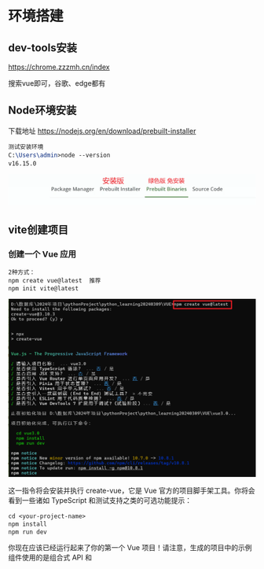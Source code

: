 # 环境搭建

## dev-tools安装

https://chrome.zzzmh.cn/index

搜索vue即可，谷歌、edge都有

## Node环境安装

下载地址  https://nodejs.org/en/download/prebuilt-installer

```tex
测试安装环境
C:\Users\admin>node --version
v16.15.0
```

![image-20240728214343917](imge/VUE.assets/image-20240728214343917.png)

## vite创建项目

### 创建一个 Vue 应用

```
2种方式：
npm create vue@latest  推荐
npm init vite@latest
```

![image-20240606151300298](imge/VUE.assets/image-20240606151300298.png)



这一指令将会安装并执行 create-vue，它是 Vue 官方的项目脚手架工具。你将会看到一些诸如 TypeScript 和测试支持之类的可选功能提示：

```
cd <your-project-name>
npm install
npm run dev
```

你现在应该已经运行起来了你的第一个 Vue 项目！请注意，生成的项目中的示例组件使用的是组合式 API 和 <script setup>，而非选项式 API。

## VS Code

### vscode 新建vue模板

vue.code-snippets

```
"Print to console":{
    "prefix":"vue"
    "body": [
        "<template>\n",
        "</template>\n",
        "<script setup>\n",
        "</script>\n",
        "<style scoped>\n",
        "</style>",
        ],
    "description":"Log output to console"
}
```

新建vue文件之后，输入vue就会有提示

### vscode语法提示

安装Vetur

https://blog.csdn.net/qq_50564231/article/details/129102422

## idea中配置

### idea中不能使用npm命令的解决办法

File-> Settings -> Tools -> Terminal -> Shell path中内容由cmd.exe修改为C:\Windows\System32\cmd.exe全路径

![image-20240816154442245](imge/Vue3.0.assets/image-20240816154442245.png)

### idea中配置vue启动

![image-20240816154540130](imge/Vue3.0.assets/image-20240816154540130.png)

![image-20240816154550170](imge/Vue3.0.assets/image-20240816154550170.png)

### idea中vue.js插件

![image-20240816154607596](imge/Vue3.0.assets/image-20240816154607596.png)

## vue修改端口

vite.config.ts

```javascript
import { defineConfig } from 'vite'
import vue from '@vitejs/plugin-vue'

// https://vitejs.dev/config/
export default defineConfig({
  plugins: [vue()],
  server:{
    host:'0.0.0.0',
    port:8088,
    open:true //启动后打开浏览器
  }
})
```

## Vue3 项目打包

打包 Vue 项目使用以下命令：

```
npm run build
```

在项目根目录下生成dist文件夹

![image-20240816154848930](imge/Vue3.0.assets/image-20240816154848930.png)

配置nginx转发到该目录即可访问

```
server {
  listen       7002;
  server_name  localhost;
  
  location / {
    root C:/sources/vue3/vue01/dist;
    index  index.html;
  }
}
```

## typescript忽略类型检查

### 单行忽略(添加到特定行的行前来忽略这一行的错误)

```
// @ts-ignore
```

### 跳过对某些文件的检查 (添加到该文件的首行才起作用)

```
// @ts-nocheck
```

### 对某些文件的检查

```
// @ts-check
```

## 配置"@"路径别名

### 安装依赖

```
npm i @types/node
```

### 修改vite.config.js

```javascript
import { defineConfig } from 'vite'
import { resolve } from 'path'

export default defineConfig {
    // ...
    resolve: {
        alias: {
            "@": resolve(__dirname, 'src'), // 路径别名
        },
        extensions: ['.js', '.json', '.ts'] // 使用路径别名时想要省略的后缀名，可以自己 增减
    }
    // ...
}
```

```javascript
// @ts-nocheck
import { defineConfig } from 'vite'
import vue from '@vitejs/plugin-vue'
import { resolve } from 'path'

// https://vitejs.dev/config/
export default defineConfig({
  plugins: [
    vue({
      reactivityTransform: true
    })
  ],
  resolve: {
    alias: {
      "@": resolve(__dirname, 'src'), // 路径别名
    },
    extensions: ['.js', '.json', '.ts'] // 使用路径别名时想要省略的后缀名，可以自己 增减
  }

})
```

### 修改tsconfig.json

```javascript
{
    "compilerOptions" : {
        // ...
        "baseUrl": ".", // 用于设置解析非相对模块名称的基本目录，相对模块不会受到baseUrl的影响
        "paths": { // 用于设置模块名到基于baseUrl的路径映射
            "@/*": ["src/*"]
        }
        // ...
    }
}

```

## vite忽略.vue扩展名

```javascript
// vite.config.js
import { defineConfig } from 'vite'
export default defineConfig({
    // ...其他配置项
    resolve: {
      // 忽略后缀名的配置选项, 添加 .vue 选项时要记得原本默认忽略的选项也要手动写入
      extensions: ['.mjs', '.js', '.ts', '.jsx', '.tsx', '.json', '.vue']
    }
  })


```





# Vue3 介绍

来源：https://www.yuque.com/chengxuyuanyideng/bu4rdb/eq7d76

视频：https://www.bilibili.com/video/BV1P4421D7Ap?p=12&vd_source=d6c3edd9a4f6205095ccfba6b2a61eec

时间：20240816

## MVVM

**MVVM是Model-View-ViewModel的简写**。它本质上就是MVC 的改进版。MVVM 就是将其中的View 的状态和行为抽象化，让我们将视图 UI 和业务逻辑分开。

![img](imge/Vue3.0.assets/1669457328081-2b8d9498-db7d-466e-912c-61a24d1518e7.png)

- 模型

模型是指代表真实状态内容的领域模型（面向对象），或指代表内容的数据访问层（以数据为中心）。

- 视图

就像在MVC和MVP模式中一样，视图是用户在屏幕上看到的结构、布局和外观（UI）。

- 视图模型

视图模型是暴露公共属性和命令的视图的抽象。MVVM没有MVC模式的控制器，也没有MVP模式的presenter，有的是一个绑定器。在视图模型中，绑定器在视图和数据绑定器之间进行通信。

- 绑定器

声明性数据和命令绑定隐含在MVVM模式中。在Microsoft解决方案堆中，绑定器是一种名为[XAML](https://baike.baidu.com/item/XAML?fromModule=lemma_inlink)的[标记语言](https://baike.baidu.com/item/标记语言?fromModule=lemma_inlink)。绑定器使开发人员免于被迫编写样板式逻辑来同步视图模型和视图。在微软的堆之外实现时，声明性数据绑定技术的出现是实现该模式的一个关键因素。 [1] 



![img](imge/Vue3.0.assets/1669455837875-d344194f-51a3-430e-9b25-42607b62cd67.png)

## 什么是 Vue？

Vue (发音为 /vjuː/，类似 **view**) 是一款用于构建用户界面的 JavaScript 框架。它基于标准 HTML、CSS 和 JavaScript 构建，并提供了一套声明式的、组件化的编程模型，帮助你高效地开发用户界面。无论是简单还是复杂的界面，Vue 都可以胜任。



官网地址：https://cn.vuejs.org/



## 渐进式框架

Vue 是一个框架，也是一个生态。其功能覆盖了大部分前端开发常见的需求。但 Web 世界是十分多样化的，不同的开发者在 Web 上构建的东西可能在形式和规模上会有很大的不同。考虑到这一点，Vue 的设计非常注重灵活性和“可以被逐步集成”这个特点。根据你的需求场景，你可以用不同的方式使用 Vue：

- 无需构建步骤，渐进式增强静态的 HTML
- 在任何页面中作为 Web Components 嵌入
- 单页应用 (SPA)
- 全栈 / 服务端渲染 (SSR)
- Jamstack / 静态站点生成 (SSG)
- 开发桌面端、移动端、WebGL，甚至是命令行终端中的界面

如果你是初学者，可能会觉得这些概念有些复杂。别担心！理解教程和指南的内容只需要具备基础的 HTML 和 JavaScript 知识。即使你不是这些方面的专家，也能够跟得上。

如果你是有经验的开发者，希望了解如何以最合适的方式在项目中引入 Vue，或者是对上述的这些概念感到好奇，我们在[使用 Vue 的多种方式](https://cn.vuejs.org/guide/extras/ways-of-using-vue.html)中讨论了有关它们的更多细节。

无论再怎么灵活，Vue 的核心知识在所有这些用例中都是通用的。即使你现在只是一个初学者，随着你的不断成长，到未来有能力实现更复杂的项目时，这一路上获得的知识依然会适用。如果你已经是一个老手，你可以根据实际场景来选择使用 Vue 的最佳方式，在各种场景下都可以保持同样的开发效率。这就是为什么我们将 Vue 称为“渐进式框架”：它是一个可以与你共同成长、适应你不同需求的框架。



# Vue3 响应式

## reactive声明响应式状态

我们可以使用 reactive() 函数创建一个响应式对象或数组：

```javascript
<script setup>
import { reactive } from 'vue'

const state = reactive({ count: 0 })
</script>
```

在组件模板中使用响应式状态。

```javascript
<template>
<div>{{ state.count }}</div>
</template>
```

自然，我们也可以在同一个作用域下定义一个更新响应式状态的函数：

```javascript
<script setup>
import { reactive } from 'vue'

const state = reactive({ count: 0 })

function increment() {
      state.count++
}

</script>
```

暴露的方法通常会被用作事件监听器：

```javascript
<button @click="increment">
  {{ state.count }}
</button>
```



### 深层响应性

在 Vue 中，状态都是默认深层响应式的。这意味着即使在更改深层次的对象或数组，你的改动也能被检测到。

```javascript
import { reactive } from 'vue'

const obj = reactive({
  nested: { count: 0 },
  arr: ['foo', 'bar']
})

function mutateDeeply() {
  // 以下都会按照期望工作
  obj.nested.count++
  obj.arr.push('baz')
}
```



### reactive() 的局限性

reactive() API 有两条限制：

1. 仅对对象类型有效（对象、数组和 Map、Set 这样的[集合类型](https://developer.mozilla.org/zh-CN/docs/Web/JavaScript/Reference/Global_Objects#使用键的集合对象)），而对 string、number 和 boolean 这样的 [原始类型](https://developer.mozilla.org/zh-CN/docs/Glossary/Primitive) 无效。
2. 因为 Vue 的响应式系统是通过属性访问进行追踪的，因此我们必须始终保持对该响应式对象的相同引用。这意味着我们不可以随意地“替换”一个响应式对象，因为这将导致对初始引用的响应性连接丢失：

```javascript
let state = reactive({ count: 0 })

// 上面的引用 ({ count: 0 }) 将不再被追踪（响应性连接已丢失！）
state = reactive({ count: 1 })
```

同时这也意味着当我们将响应式对象的属性赋值或解构至本地变量时，或是将该属性传入一个函数时，我们会失去响应性：

```javascript
const state = reactive({ count: 0 })

// n 是一个局部变量，同 state.count
// 失去响应性连接
let n = state.count
// 不影响原始的 state
n++

// count 也和 state.count 失去了响应性连接
let { count } = state
// 不会影响原始的 state
count++

// 该函数接收一个普通数字，并且
// 将无法跟踪 state.count 的变化
callSomeFunction(state.count)
```



## 用 ref() 定义响应式变量

reactive() 的种种限制归根结底是因为 JavaScript 没有可以作用于所有值类型的 “引用” 机制。为此，Vue 提供了一个 ref() 方法来允许我们创建可以使用任何值类型的响应式 **ref**：

```javascript
import { ref } from 'vue'

const count = ref(0)
```
ref() 将传入参数的值包装为一个带 .value 属性的 ref 对象：

```javascript
const count = ref(0)

console.log(count) // { value: 0 }
console.log(count.value) // 0

count.value++
console.log(count.value) // 1
```

和响应式对象的属性类似，ref 的 .value 属性也是响应式的。同时，当值为对象类型时，会用 reactive() 自动转换它的 .value。

一个包含对象类型值的 ref 可以响应式地替换整个对象：

```javascript
const objectRef = ref({ count: 0 })

// 这是响应式的替换
objectRef.value = { count: 1 }
```

ref 被传递给函数或是从一般对象上被解构时，不会丢失响应性：

```vue
const obj = {
  foo: ref(1),
  bar: ref(2)
}

// 该函数接收一个 ref
// 需要通过 .value 取值
// 但它会保持响应性
callSomeFunction(obj.foo)

// 仍然是响应式的
const { foo, bar } = obj
```

简言之，ref() 让我们能创造一种对任意值的 “引用”，并能够在不丢失响应性的前提下传递这些引用。



### ref 在模板中的解包

当 ref 在模板中作为顶层属性被访问时，它们会被自动“解包”，所以不需要使用 .value。下面是之前的计数器例子，用 ref() 代替：

```vue
<script setup>
import { ref } from 'vue'

const count = ref(0)

function increment() {
  count.value++
}
</script>

<template>
  <button @click="increment">
    {{ count }} <!-- 无需 .value -->
  </button>
</template>
```



# Vue3 ref获取元素节点

### 前言

虽然在 Vue 中不提倡我们直接操作 DOM，毕竟 Vue 的理念是以数据驱动视图。但是在实际情况中，我们有很多需求都是需要直接操作 DOM 节点的，这个时候 Vue 提供了一种方式让我们可以获取 DOM 节点：ref 属性。ref 属性是 Vue2 和 Vue3 中都有的，但是使用方式却不大一样，这也导致了很多从 Vue2 转到 Vue3 的小伙伴感到有些困惑。

### Vue3 中 ref 访问元素

Vue3 中通过 ref 访问元素节点与 Vue2 不太一样，在 Vue3 中我们是没有 this 的，所以当然也没有 this.$refs。想要获取 ref，我们只能通过声明变量的方式。

```vue
<template>
	<view>
		<button ref="hello" id="10">
			这里是组件
		</button>
	</view>
</template>

<script setup>
	import { onMounted, ref } from 'vue';
	const hello = ref(null)
	onMounted(()=>{
		console.log(hello.value) //通过.value可以查看target中的值
		console.log(hello.value.id) //获取属性值
		console.log(hello.value.$el.innerHTML) //获取内容值
	})
	
</script>

<style lang="scss" scoped>
	
</style>
```

输出结果：

![image-20240816152424864](imge/Vue3.0.assets/image-20240816152424864.png)

注意：通过输出.value 来查看target中的值！可以获取组件元素的属性以及内部的html



上段代码中我们同样给 div 元素添加了 ref 属性，为了获取到这个元素，我们声明了一个与 ref 属性名称相同的变量 hello，然后我们通过 hello.value 的形式便获取到了该 div 元素。

# Vue3 语法

## Vue3 模板语法

Vue 使用了基于 HTML 的模板语法，允许开发者声明式地将 DOM 绑定至底层 Vue 实例的数据。

Vue 的核心是一个允许你采用简洁的模板语法来声明式的将数据渲染进 DOM 的系统。

结合响应系统，在应用状态改变时， Vue 能够智能地计算出重新渲染组件的最小代价并应用到 DOM 操作上。

### 插值

#### 文本

数据绑定最常见的形式就是使用 {{...}}（双大括号）的文本插值：

```vue
<script setup>
const message = $ref('Hello Vue!!')
</script>

<template>
{{ message }}
</template>
```

{{...}} 标签的内容将会被替代为对应组件实例中 message 属性的值，如果 message 属性的值发生了改变，{{...}} 标签内容也会更新。

如果不想改变标签的内容，可以通过使用 v-once 指令执行一次性地插值，当数据改变时，插值处的内容不会更新。

```javascript
<input type="text" v-model="message"/><br/>
<span v-once>这个将不会改变: {{ message }}</span>
```

#### Html

使用 v-html 指令用于输出 html 代码

双大括号会将数据解释为纯文本，而不是 HTML。若想插入 HTML，你需要使用 `v-html` 指令

```vue
<script setup>
const rawHtml = $ref('<span style="color: red">这里会显示红色！</span>')
</script>

<template>

<p>使用双大括号的文本插值: {{ rawHtml }}</p>
<p>使用 v-html 指令: <span v-html="rawHtml"></span></p>

</template>
```

#### 属性

HTML 属性中的值应使用 v-bind 指令。

```vue
<div v-bind:id="dynamicId"></div>
```

对于布尔属性，常规值为 true 或 false，如果属性值为 null 或 undefined，则该属性不会显示出来。

```
<button v-bind:disabled="isButtonDisabled">按钮</button>
```

以上代码中如果 isButtonDisabled 的值是 null 或 undefined，则 disabled 属性甚至不会被包含在渲染出来的 <button> 元素中。

以下实例判断 use 的值，如果为 true 使用 class1 类的样式，否则不使用该类：

```vue
<script setup>
const id = $ref('100')
const title = $ref('标题')

</script>

<template>

<span v-bind:id="id" :title="title">测试绑定标签属性</span>
<div v-bind:class="cls">属性绑定</div>
<div :class="cls">简化属性绑定</div>
<div :id="id">同名属性绑定</div>
<div :id>简化同名属性绑定</div>
<div v-bind:id>简化同名属性绑定</div>

<h5>v-bind 指令:布尔值</h5>
<button :disabled="isButtonDisabled">Button</button>
<button :disabled="! isButtonDisabled">Button</button>

<h5>v-bind 指令:动态绑定多个值</h5>
<div v-bind="objectofAttrs">动态绑定多个值</div>

</template>
```

**v-bind注意：**

- 简写的格式：`:属性名=xx`，例如：

  ```
  <h1 v-bind:class="v1"></h1>
  <h1 :class="v1"></h1>
  <img :src="xx" />
  ```

- v-bind属于单向绑定（JS修改->HTML修改）。

#### 表达式

Vue 都提供了完全的 JavaScript 表达式支持。

每个绑定仅支持**单一表达式**，也就是一段能够被求值的 JavaScript 代码。一个简单的判断方法是是否可以合法地写在 `return` 后面。

```vue
<script setup>
      const ok =  $ref(true)
      const message = $ref('HelloVue!!')
      const id = $ref('1')
</script>

<template>

    {{5 + 5}}<br>
    {{ ok ? 'YES' : 'NO' }}<br>
    {{ message.split('').reverse().join('') }}
    <div v-bind:id="'list-' + id">欢迎学习VUE!</div>

</template>
```

表达式会在当前活动实例的数据作用域下作为 JavaScript 被解析。有个限制就是，每个绑定都只能包含单个表达式，所以下面的例子都不会生效:

```
<!--  这是语句，不是表达式：-->
{{ var a = 1 }}

<!-- 流控制也不会生效，请使用三元表达式 -->
{{ if (ok) { return message } }}
```

### 指令

指令是带有 v- 前缀的特殊属性。

#### v-if指令

条件渲染，v-if` 指令会基于表达式值的真假来移除/插入该元素。

指令用于在表达式的值改变时，将某些行为应用到 DOM 上。如下例子：

```vue
<script setup>
      const seen = $ref(true)
</script>

<template>

<p v-if="seen">现在你看到我了</p>

</template>
```

这里， v-if 指令将根据表达式 seen 的值( true 或 false )来决定是否插入 p 元素。

#### v-show

条件渲染，根据条件显示和隐藏（标签都会渲染到页面）

不满足的情况下使用的是display: none;便签还是存在的

```
<h4 v-show="age >= 18">成年</h4>
<h4 v-show="age < 18">未成年</h4>
```

#### v-for指令

另外还有其它很多指令，每个都有特殊的功能。例如，v-for 指令可以绑定数组的数据来渲染一个项目列表：

```
<script setup>
const sites = $ref([
        { text: 'C++' },
        { text: 'Java' },
        { text: 'PHP' }
      ])

</script>

<template>

<ol>
    <li v-for="(site,index) in sites" :key="index">
      {{ site.text }}
    </li>
  </ol>

</template>
```

用户数据进行循环并展示，我们可以使用 `v-for` 指令基于一个数组来渲染一个列表。`v-for` 指令的值需要使用 `item in items` 形式的特殊语法，其中 `items` 是源数据的数组，而 `item` 是迭代项的**别名**

##### 通过 key 管理状态

Vue 默认按照“就地更新”的策略来更新通过 `v-for` 渲染的元素列表。当数据项的顺序改变时，Vue 不会随之移动 DOM 元素的顺序，而是就地更新每个元素，确保它们在原本指定的索引位置上渲染。

为了给 Vue 一个提示，以便它可以跟踪每个节点的标识，从而重用和重新排序现有的元素，你需要为每个元素对应的块提供一个唯一的 `key` 属性

==注意==

`key` 在这里是一个通过 `v-bind` 绑定的特殊 attribute。

推荐在任何可行的时候为 `v-for` 提供一个 `key` attribute。

`key` 绑定的值期望是一个基础类型的值，例如字符串或 number 类型。不要用对象作为 `v-for` 的 key。

#### v-bind指令

参数在指令后以冒号指明。例如， v-bind 指令被用来响应地更新 HTML 属性：

```vue
<script setup>
const id = $ref(100)
const title = $ref('标题')

</script>

<template>

<span v-bind:id="id" :title="title">测试绑定标签属性</span>

</template>

```

#### v-on指令

另一个例子是 v-on 指令，它用于监听 DOM 事件：

```vue
<!-- 完整语法 -->
<a v-on:click="doSomething"> ... </a>

<!-- 缩写 -->
<a @click="doSomething"> ... </a>

```

在这里参数是监听的事件名。

#### 缩写

##### v-bind 缩写

Vue.js 为两个最为常用的指令提供了特别的缩写：

```vue
<!-- 完整语法 -->
<a v-bind:href="url"></a>
<!-- 缩写 -->
<a :href="url"></a>
```

##### v-on 缩写

```vue
<!-- 完整语法 -->
<a v-on:click="doSomething"></a>
<!-- 缩写 -->
<a @click="doSomething"></a>
```

### v-model

#### 双向绑定

在 input 输入框中我们可以使用 v-model 指令来实现双向数据绑定：

```vue
<script setup>
const message = $ref('HelloVue!')
</script>

<template>

<p>{{ message }}</p>
<input v-model="message">

</template>
```

v-model 指令用来在 input、select、textarea、checkbox、radio 等表单控件元素上创建双向数据绑定，根据表单上的值，自动更新绑定的元素的值。

#### select中使用

```vue
<script setup>
const selected = $ref('')
</script>

<template>

<select v-model="selected">
    <option disabled value="">请选择</option>
    <option>A</option>
    <option>B</option>
    <option>C</option>
  </select>
<span><br/>
  
Selected: {{ selected }}</span>

</template>
```

#### v-for使用

循环动态绑定select的option数据。选中数据的时候selected动态更新

```vue
<script setup>

const selected = $ref('A')

const options = $ref([
      { text: 'One', value: 'A' },
      { text: 'Two', value: 'B' },
      { text: 'Three', value: 'C' }
    ])

</script>

<template>

<select v-model="selected">
  <option v-for="option in options" v-bind:value="option.value">
    {{ option.text }}
  </option>
</select>
<span>Selected: {{ selected }}</span>

</template>
```

#### textarea中使用

```vue
<script setup>

const message = $ref('HelloVue!')

</script>

<template>

<textarea v-model="message" rows="10" cols="10"></textarea><br/>
    {{message}}
</template>
```

#### checkbox中使用

checkbox中选中自动将value值放到数组中

```vue
<script setup>

const courses = $ref([])

</script>

<template>

java:<input type="checkbox" value="java" v-model="courses" /><br/>
php:<input type="checkbox" value="php" v-model="courses" /><br/>
python:<input type="checkbox" value="python" v-model="courses" /><br/>
c++:<input type="checkbox" value="c++" v-model="courses" /><br/>
<ol>
    <li v-for="course in courses">{{course}}</li>
</ol>

</template>
```

#### checkbox全选、反选

更好用的参考计算属性中的案例

```vue
<template>
    <table border="1">
    <tr>
      <td>
        <input type="checkbox" v-on:click="selectAll" v-model="select">
      </td>
      <td>ID</td>
      <td>用户名</td>
      <td>密码</td>
    </tr>
    <tr v-for="user in users" :key="user.id">
      <td>
        <input type="checkbox" v-bind:value="user.id" v-model="ids" >
      </td>
      <td v-text="user.id"></td>
      <td v-text="user.userName"></td>
      <td v-text="user.password"></td>
    </tr>
  </table><br/>
  被选中的用户id:{{ids}}
</template>

<script setup>
import { ref } from 'vue';

let select = ref(false)

const users = ref([
  {id:1,userName:"张三",password:"123456"},
  {id:2,userName:"李四",password:"123456"},
  {id:3,userName:"王五",password:"123456"},
  {id:4,userName:"赵六",password:"123456"},
  {id:5,userName:"王二麻子",password:"123456"},
])

const ids = ref([])

function selectAll(){
    select.value = !select.value

  if(select.value){
    users.value.forEach(function(current, index){
      ids.value.push(current.id)
    })
  }else{
    ids.value.length=0
  }
  
}
</script>

<style scoped>

</style>
```

#### radio中使用

```vue
<script setup>

const sex = $ref('男')

</script>

<template>

男:<input type="radio" value="男" v-model="sex" /><br/>
女:<input type="radio" value="女" v-model="sex" /><br/>
{{sex}}

</template>
```

### 方法使用：获取登录账号密码

按钮的事件我们可以使用 v-on 监听事件，并对用户的输入进行响应

```vue
<script setup>

const userName = $ref('')
const password = $ref('')

function login(){
  console.log(userName)
  console.log(password)
}

</script>

<template>

<h3>登录、注册:拿到用户、密码 做ajax提交 true:跳转首页 失败:提示</h3>
userName:{{userName}}<br/>
password:{{password}}<br/>
用户名:<input type="text" v-model="userName"><br/>
密码:<input type="text" v-model="password"><br/>
<button v-on:click="login" >登录</button><br/>

</template>
```

#### 综合训练

```vue
<script setup>

const a = $ref(0)
const b = $ref(0)
const ret = $ref(0)

function add(){
    ret = parseInt(a) + parseInt(b)
}

</script>

<template>

a:<input type="text" v-model="a"><br/>
b:<input type="text" v-model="b"><br/>
<button v-on:click="add" >加</button><br/>
结果：{{ret}}

</template>
```

## Vue3 条件语句

### 条件判断

> v-if和v-else-if、v-else中间不能有其他标签被隔开！

#### v-if

条件判断使用 v-if 指令，指令的表达式返回 true 时才会显示：

```vue
<script setup>

const seen = $ref(true)

</script>

<template>

<p v-if="seen">现在你看到我了</p>

</template>

```

这里， v-if 指令将根据表达式 seen 的值( true 或 false )来决定是否插入 p 元素。

因为 v-if 是一个指令，所以必须将它添加到一个元素上。如果是多个元素，可以包裹在 <template> 元素上，并在上面使用 v-if。最终的渲染结果将不包含 <template> 元素。

```vue
<script setup>

const seen = $ref(true)

</script>

<template>

<template v-if="seen">
    <h1>网站</h1>
    <p>Google</p>
    <p>Java</p>
    <p>Taobao</p>
</template>

</template>
```

**template 元素上使用 v-if 指令 <font color='red'>template标签不会在页面上显示</font>**

在 <template> 元素上使用 v-if 指令：

```vue
<script setup>

const seen = $ref(true)

</script>

<template>

<template v-if="seen">
    <h1>网站</h1>
    <p>Google</p>
    <p>Java</p>
    <p>Taobao</p>
</template>

</template>
```

#### v-else

可以用 v-else 指令给 v-if 添加一个 "else" 块：

```vue
<script setup>

</script>

<template>

<div v-if="Math.random() > 0.5">
  随机数大于 0.5
</div>
<div v-else>
  随机数小于等于 0.5
</div>

</template>
```

#### v-else-if

v-else-if 即 v-if 的 else-if 块，可以链式的使用多次：

```vue
<script setup>
const type = $ref('C')
</script>

<template>

<div v-if="type === 'A'">
      A
</div>
<div v-else-if="type === 'B'">
  B
</div>
<div v-else-if="type === 'C'">
  C
</div>
<div v-else>
  Not A/B/C
</div>

</template>
```

>v-else 、v-else-if 必须跟在 v-if 或者 v-else-if之后。

```vue
<script setup>
const type = $ref('C')
</script>

<template>

<select v-model="type">
  <option typeof="A">A</option>
  <option typeof="B">B</option>
  <option typeof="C">C</option>
</select>
<template v-if="type === 'A'">
  <h1>Java</h1>
</template>
<template v-else-if="type === 'B'">
  <h1>PHP</h1>
</template>
<template v-else>
  <h1>C++</h1>
</template>

</template>
```

#### v-show

我们也可以使用 v-show 指令来根据条件展示元素：

```vue
<script setup>
const ok = $ref(true)
</script>

<template>

<h1 v-show="ok">Hello!</h1>

</template>
```

### v-if和v-show区别


v-if：控制元素不显示，并且标签也不存在

v-show是控制元素：display: none;(根据条件显示和隐藏（标签都会渲染到页面）)

## Vue3 循环语句

### 循环使用 v-for 指令

v-for 指令需要以 site in sites 形式的特殊语法， sites 是源数据数组并且 site 是数组元素迭代的别名。

v-for 可以绑定数据到数组来渲染一个列表：

```vue
<script setup>
const sites = $ref([
    { text: 'Google' },
    { text: 'Java' },
    { text: 'Taobao' }
  ])

</script>

<template>

    <ol>
        <li v-for="site in sites">
          {{ site.text }}
        </li>
    </ol>

</template>
```



```vue
<script setup>
const users = $ref([
  {userName:'张三',pwd:'123456',age:20},
  {userName:'李四',pwd:'123456',age:22},
  {userName:'王五',pwd:'123456',age:24},
  {userName:'赵六',pwd:'123456',age:26},
  {userName:'小明',pwd:'123456',age:28}
])

</script>

<template>

<span v-for="user in users" >
    用户名：{{user.userName}},密码：{{user.pwd}},年龄：{{user.age}}<br/>
</span>

</template>

```

v-for 还支持一个可选的第二个参数，参数值为当前项的索引：

index 为列表项的索引值：

```vue
<script setup>
const sites = $ref([
  { text: 'Google' },
  { text: 'Java' },
  { text: 'Taobao' }
])

</script>

<template>

<ol>
  <li v-for="(site, index) in sites">
    {{ index }} -{{ site.text }}
  </li>
</ol>

</template>

```

模板 <template> 中使用 v-for：

```vue
<script setup>
const sites = $ref([
    { text: 'Google' },
    { text: 'Java' },
    { text: 'Taobao' }
  ])

</script>

<template>
	<ul>
	  <template v-for="site in sites">
		<li>{{ site.text }}</li>
		<li>--------------</li>
	  </template>
	</ul>

</template>
```

v-for 迭代对象

```vue
<script setup>

const object = $ref({
    userName:'张三',
    age:20,
    sex:'男'
})

</script>

<template>

<span v-for="obj in object">
  {{obj}}<br/>
</span>

</template>

```

你也可以提供第二个的参数为键名：

```vue
<script setup>

const object = $ref({
    userName:'张三',
    age:20,
    sex:'男'
})

</script>

<template>

<span v-for="(obj,key) in object">
  {{key}}:{{obj}}<br/>
</span>

</template>

```

第三个参数为索引：

```vue
<script setup>

const object = $ref({
    userName:'张三',
    age:20,
    sex:'男'
})

</script>

<template>

<span v-for="(obj,key,index) in object">
  {{index}}:{{key}}:{{obj}}<br/>
</span>

</template>

```

### v-for 迭代整数

v-for 也可以循环整数

```vue
<script setup>

</script>

<template>

<ul>
  <li v-for="n in 10">
    {{ n }}
  </li>
</ul>

</template>

```

### v-for/v-if 联合使用

当它们同时存在于一个节点上时，v-if 比 v-for 的优先级更高。这意味着 v-if 的条件将无法访问到 v-for 作用域内定义的变量别名

```vue
<!--
 这会抛出一个错误，因为属性 todo 此时
 没有在该实例上定义
-->
<li v-for="todo in todos" v-if="!todo.isComplete">
  {{ todo.name }}
</li>
```

在外新包装一层 <template> 再在其上使用 v-for 可以解决这个问题 (这也更加明显易读)：

```vue
<template v-for="todo in todos">
  <li v-if="!todo.isComplete">
    {{ todo.name }}
  </li>
</template>
```

### 在组件上使用 v-for

如果你还没了解组件的内容，可以先跳过这部分。

在自定义组件上，你可以像在任何普通元素上一样使用 v-for：

```vue
<my-component v-for="item in items" :key="item.id"></my-component>
```

然而，任何数据都不会被自动传递到组件里，因为组件有自己独立的作用域。为了把迭代数据传递到组件里，我们要使用 props：

```vue
<my-component
  v-for="(item, index) in items"
  :item="item"
  :index="index"
  :key="item.id"
></my-component>
```

## Vue3 v-for的key

下面的例子，没有key和有key的情况下不一样：

1、没有key，选中前面的checkbox，进行删除，在数组上方加入数据，选中的是位置

2、有key，选中前面的checkbox，进行删除，在数组上方加入数据，选中的是元素

总结：无：key属性时，状态默认绑定的是位置；有：key属性时，状态根据key的属性值绑定到了相应的数组元素。

官网解释：当 Vue 正在更新使用 v-for 渲染的元素列表时，它默认使用“就地更新”的策略。如果数据项的顺序被改变，Vue 将不会移动 DOM 元素来匹配数据项的顺序，而是就地更新每个元素，并且确保它们在每个索引位置正确渲染。

[维护状态](https://v3.cn.vuejs.org/guide/list.html#维护状态)

```vue
<script setup>
  const users = $ref([
    {userName:'张三1',age:22,password:'123456'},
    {userName:'张三2',age:22,password:'123456'},
    {userName:'张三3',age:22,password:'123456'},
    {userName:'张三4',age:22,password:'123456'},
    {userName:'张三5',age:22,password:'123456'},
    {userName:'张三6',age:22,password:'123456'}
  ])

  function addUser(){
    //this.users.push({userName:'张三'+(this.users.length+1),age:22,password:'123456'}) //在数组头部添加一条数据
    users.unshift({userName:'张三'+(users.length+1),age:22,password:'123456'}) //在数组尾部添加一条数据
  }

  function del(e){
    users.splice(e,1) //splice:代表删除N条数据
  }
  //一个页面里面实际上没那么多业务的 放在一起都是OK的
</script>

<template>
  <h4>v-for循环 状态管理案例</h4>
  <h1> key:一般都是唯一值 一般都是需要加上key </h1>
  <span v-for="(user,index) in users" :key="user.userName">
    <input type="checkbox">{{user.userName}},{{index}},<button @click="del(index)" >delete</button><br/>
    </span>
  <br/>
  <button @click="addUser">新增user</button>

</template>

  <style>

</style>
```

## Vue3 template

### 说明

template不会显示在网页中：解决vue只能放在标签上的问题，当有一些业务需求不能放在标签上或者希望放在标签之外执行vue表达式的时候可以使用。

**<font color='red'>注意：不能直接单独使用</font>**

### 在if中使用template

```vue
<template v-if="1==1">
   <span>这里是span</span>
</template>
```

### 在v-for中使用template

```vue
<template v-for="n in 10">
  {{n}} <br/>
</template>
```

## Vue3 方法调用

### 方法使用

我们可以使用 v-on 指令来监听 DOM 事件，从而执行 JavaScript 代码。

v-on 指令可以缩写为 @ 符号。

#### 语法格式

```vue
v-on:click="methodName"
或
@click="methodName"
```

#### 方法调用

v-on

```vue
<script setup>

const counter = $ref(0)

</script>

<template>

<button @click="counter += 1">增加 1</button>
<p>这个按钮被点击了 {{ counter }} 次。</p>

</template>

```

通常情况下，我们需要使用一个方法来调用 JavaScript 方法。

v-on 可以接收一个定义的方法来调用

```vue
<script setup>

const name = $ref('Java')

function greet(event) {
    // `methods` 内部的 `this` 指向当前活动实例
    alert('Hello ' + name + '!')
    // `event` 是原生 DOM event
    if (event) {
    alert(event.target.tagName)
    }
}

</script>

<template>

<!-- `greet` 是在下面定义的方法名 -->
<button @click="greet">点我</button>

</template>

```

#### 方法传参

```vue
<script setup>

function say(message) {
    console.log(message)
}

</script>

<template>

<button @click="say('hi')">Say hi</button>
<button @click="say('what')">Say what</button>

</template>

```

## Vue3 计算属性

### 介绍

**<font color='red'>计算属性：用法上和方法一样，可以看做是方法的特殊用法。当数据变化的时候会被触发，如果不变化即使多次调用，也不会执行。但是方法就不一样了，每次调用都会执行一遍。</font>**

**<font color='red'>适用场景：适合做计算的场景，比如统计购物车的总价：当选择的商品数量变化，计算属性的方法被调用，自动计算总价。</font>**



计算属性是自动监听依赖值的变化，从而动态返回内容，监听是一个过程，在监听的值变化时，可以触发一个回调，并做一些事情。特点：

- 监测的是依赖值，依赖值不变的情况下其会直接读取缓存进行复用，变化的情况下才会重新计算
- 数据可以进行逻辑处理，减少模板中计算逻辑。
- 对计算属性中的数据进行监视



计算属性由两部分组成：get和set，分别用来获取计算属性和设置计算属性。默认只有get，如果需要set，要自己添加。另外set设置属性，并不是直接修改自身的值，而是修改它的依赖。

### 定义计算属性

vue3中计算属性需要导入:computed

```vue
<script setup>
import { reactive, computed } from 'vue'

const author = reactive({
  name: 'John Doe',
  books: [
    'Vue 2 - Advanced Guide',
    'Vue 3 - Basic Guide',
    'Vue 4 - The Mystery'
  ]
})

// 一个计算属性 ref
const publishedBooksMessage = computed(() => {
  return author.books.length > 0 ? 'Yes' : 'No'
})
</script>

<template>
  <p>Has published books:</p>
  <span>{{ publishedBooksMessage }}</span>
</template>

```

#### 使用方法做计算器相加

不使用计算属性

```vue
<script setup>
  const a = $ref(0)
  const b = $ref(0)
  const ret = $ref(0)

function add(){
  ret = parseInt(a) + parseInt(b)
}

</script>

<template>

第一个数:<input type="text" v-model="a"><br/>
第二个数:<input type="text" v-model="b"><br/>
<button v-on:click="add">计算结果</button>
两个数相加:{{ret}}

</template>

```

测试发现必须点击**<font color='red'>计算结果</font>**按钮才可以，比较麻烦，**<font color='red'>不能自动计算！</font>**

#### 使用计算属性做计算器相加

使用计算属性

```vue
<script setup>
import { computed  } from 'vue';

  const a = $ref(0)
  const b = $ref(0)

  const result = computed ( ()=>{
      return parseInt(a) + parseInt(b);
  } )

</script>

<template>

第一个数:<input type="text" v-model="a"><br/>
第二个数:<input type="text" v-model="b"><br/>
两个数相加:{{result}}

</template>
```

<font color='red'>**只要随便输入一个数据，就可以自动计算最终结果：说明计算属性中，有在监控data中的数据！！！**</font>

#### 当计算属性中的数据变化

当计算属性中的数据变化的时候，计算属性对应的方法会被调用

```vue
<script setup>
import { computed  } from 'vue';

const message = $ref('')

const reversedMessage = computed( ()=>{
  console.log('x') 
  return message.split('').reverse().join('')
})

</script>

<template>

<input type="text" v-model="message"/>
  {{reversedMessage}}<br/>
</template>

```

### computed vs methods

我们可以使用 methods 来替代 computed，效果上两个都是一样的，但是 computed 是基于它的依赖缓存，只有相关依赖发生改变时才会重新取值。而使用 methods ，在重新渲染的时候，函数总会重新调用执行。



#### 多次调用方法

```vue
<script setup>

function run(){
    console.log('每次调用都会执行该方法!!!'+new Date().getTime())
}

</script>

<template>
    
<!-- 每次点击都会触发方法执行 -->
<button @click="run">调用方法</button>

</template>

```



#### 多次调用计算属性

只有当data中的值变化，计算属性才会重新计算

```vue
<script setup>

import { computed } from 'vue';

const count = $ref(0)
const price = $ref(200)

const message = computed(()=>{
    console.log('计算属性多次被调用不会触发!!!')
    return '计算属性多次被调用不会触发!!!' //计算属性必须要有返回值
})

const total = computed(()=>{
    console.log('当计算属性中有data中的值变更,会被触发:相当于监控了data!!!')
    return count * price
})

</script>

<template>

<span v-text="message"></span><br/>
<span v-text="message"></span><br/>
<span v-text="message"></span><br/>
<span v-text="message"></span><br/>
购买数量:<input type="text" v-model="count"><br/>
总价:<span v-text="total"></span>
</template>
```

### computed setter

computed 属性默认只有 get ，大多数情况下get就可以满足需求，不过在需要时你也可以提供一个 set ：

```vue
<script setup>

import { computed } from 'vue';

const userName = $ref("李四")
//注意：这里不需要()=>了
const message = computed({
    get(){
        return userName
    },
    set(v){
        userName = v
    }
})

</script>

<template>

<!-- 计算属性message变化的时候 设置的值赋值给userName -->
<input type="text" v-model="message"><br/>
{{userName}}

</template>
```

### 计算属性案例：

#### 1、大小写转换

直接在HTML中使用toUpperCase()方法，这样使得代码太长，影响代码的逻辑；因此就引入了计算属性的应用

不使用计算属性

```vue
<script setup>

const msg = $ref('')

</script>

<template>

<input type="text" v-model="msg"><br/>
{{msg.toUpperCase()}}

</template>
```

使用计算属性

```vue
<script setup>
import { computed } from 'vue';

const msg = $ref('')

const msgUpper = computed(()=>{
    return msg.toUpperCase()
})

</script>

<template>

<input type="text" v-model="msg"><br/>
{{ msgUpper }}

</template>
```

### 综合练习1

计算属性是 Vue 组件的一个重要内容，它具有 分离逻辑、缓存值、双向绑定 等作用或功能。
计算属性有缓存机制，方法没有；

只要计算属性内相关依赖的值不发生改变，多次调用计算属性可以从缓存中获取值，不必重复计算；

方法每次调用都要重新执行一遍；

依赖值发生改变时都会发生调用；

```vue
<script setup>
import { computed } from 'vue';

const goods = $ref([
    {goodsName: '苹果手机',price:10,num:10},
    {goodsName: '华为手机',price:20,num:5}
])

const goodsName = $ref('')
const price = $ref('')
const num = $ref('')

const totalPrice = computed(()=>{
    let total = 0
    goods.forEach(function(item,index){
        total += item.price * item.num
    })
    return total
})

function totalPrice2(){
    let total = 0
    goods.forEach(function(item,index){
        total += item.price * item.num
    })
    return total
}

function add(){
    console.log(goodsName)
    goods.push({goodsName:goodsName,price:price,num:num})
}

</script>

<template>

商品名称:<input type="text" v-model="goodsName" /><br/>
商品价格:<input type="text" v-model="price" /><br/>
商品数量:<input type="text" v-model="num" /><br/>
<button @click="add">添加商品</button><br/>
<span v-for="good in goods">
    商品名称：{{good.goodsName}},商品价格：{{good.price}},商品数量：{{good.num}}<br/>
</span>
计算属性 总价：{{totalPrice}}<br/>
方法 总价：{{totalPrice2()}}<br/>

</template>
```

### 综合练习2

通过计算属性计算每个商品总价，以及所有商品的总价

```
https://lark-assets-prod-aliyun.oss-cn-hangzhou.aliyuncs.com/yuque/0/2022/zip/23145762/1669472192520-deada9b4-ca26-4568-9491-5bc17bdf2d14.zip?OSSAccessKeyId=LTAI4GKnqTWmz2X8mzA1Sjbv&Expires=1723802294&Signature=BZdc0SeMC75iO3rhGU1Px56ljCs%3D&response-content-disposition=attachment%3Bfilename*%3DUTF-8%27%27taobao-shopping-cart-case.zip
```

### 综合练习3 全选和反选

```vue
<script setup>
import { computed } from 'vue';

const data = $ref([
          {
            hobby:"篮球",
            check:false,
          },{
            hobby:"棒球",
            check:false

          },{
            hobby:"羽毛球",
            check:false
          },{
            hobby:"乒乓球",
            check:false
          }
        ])

const all = computed({
    get(){
        /* 获取选项框中的选择状态是false还是true */
        console.log('get')
        return data.every(item => item.check === true)
    },
    set(val){
        console.log('set')
        /*拿到全选框的选中状态(true/false)，从而影响小选框的选中状态*/
        data.forEach(item => item.check = val)
    }

})

function inverse(){
    //点击的时候让对象里的 check属性取反再赋予回去
    data.forEach(item  => item.check = !item.check)
}

</script>

<template>

<h3>爱好</h3>
  <!-- v-model 关联全选按钮的 选中 状态 -->
  全选<input type="checkbox"   v-model="all" />
  <!-- 给 反选 按钮绑定点击事件 -->
  反选<input type="checkbox"   @change="inverse">
  <ul>
    <li  v-for="(item,index) in data" :key="index">
      <input type="checkbox" v-model="item.check" />
      <!-- 让对象的 check属性，关联 选中 状态  获取hobby的值-->
      <span>{{item.hobby}}</span>
    </li>
    </ul>

</template>
```

## Vue3 侦听器

### watch侦听器

 Vue3 监听属性 watch，我们可以通过 watch 来响应数据的变化。

定义方式和计算属性类似

通过watch监听

```vue
<script setup>
import { watch,ref } from 'vue';

const userName = ref('') // 这里不能使用语法糖

watch(userName,(newValue,oldValue)=>{
    console.log('新的值：'+newValue+' 旧的值：'+oldValue)
})

</script>

<template>

<input v-model="userName" />
</template>
```

### 使用场景

侦听数据异常：

#### 1、输入数据判断 ——验证用户名是否可用

```vue
<script setup>
import { watch,ref } from 'vue';

const userName = ref('') // 这里不能使用语法糖
const ok = $ref(false)

watch(userName, (n,o)=>{
    if('admin' == n){
        ok = true
    }else{
        ok = false
    }
})

</script>

<template>

<input v-model="userName"><br/>
<span class="error" v-show="ok">{{userName}} 不能用！</span>

</template>

<style>
.error{
    color: red;
}
</style>

```

#### 2、判断用户名和密码两个值

```vue
<script setup>
import { ref, watch } from 'vue';

const userName = ref('')
const password = ref('')
const error = ref(false)

watch([userName,password],([newUserName,newPassword],[oldUserName,oldPassword])=>{
  console.log('用户名新的的值:'+newUserName + ' 用户名原来的值:'+oldUserName)
  console.log('密码新的值:'+newPassword + ' 密码原来的值:' + oldPassword)
  if(newUserName === 'admin' && newPassword === '123456'){
      error.value = false 
  }else{
    error.value = true 
  }
})

</script>

<template>
用户名：<input type="text" v-model="userName"/><br/>
密码：<input type="text" v-model="password"/><br/>
<span style="background-color: red;" v-if="error">用户名异常</span>
</template>

<style scoped>

</style>

```

#### 3、可以侦听计算属性变化

```vue
<script setup>
import { computed, ref, watch } from 'vue';

let userName = ref('')

const message = computed({
    get(){
        return userName.value
    },
    set(v){
        userName.value = v
    }
})

watch(message, (newValue,oldValue)=>{
    console.log('新的值：'+newValue+' 旧的值：'+oldValue)
})

</script>

<template>
<input v-model="message">

</template>

<style scoped>

</style>
```

## Vue3 计算属性和侦听器使用场景

Vue 中的计算属性（computed）和侦听器（watch）有明显的区别和各自的适用场景。

理解何时使用侦听器（watch）和计算属性（computed）可以帮助你更有效地组织 Vue 组件的逻辑。

### 使用侦听器（watch）的业务场景：

1. 异步操作或副作用：

- - 场景：需要在数据变化时执行异步操作，如调用后端 API 请求数据。
  - 示例：在搜索框中输入关键词时，自动发起异步搜索请求，并更新搜索结果。

1. 复杂数据处理逻辑：

- - 场景：需要根据数据的变化进行复杂的计算或数据处理。
  - 示例：根据用户选择的不同筛选条件动态计算并更新商品列表的显示。

1. 非响应式数据监听：

- - 场景：需要监听非响应式数据的变化，如原生 DOM 元素的属性变化。
  - 示例：监听浏览器窗口尺寸变化，实时调整页面布局。

### 使用计算属性（computed）的业务场景：

1. 派生数据的计算：

- - 场景：需要基于一个或多个响应式数据计算出一个新的派生值。
  - 示例：计算购物车中商品总价，基于购物车中各商品的价格和数量计算得出。

1. 数据的重用和缓存：

- - 场景：需要在多个地方使用同一组数据计算结果，并希望这些结果能被缓存，减少重复计算。
  - 示例：根据用户输入的排序方式和过滤条件生成过滤后的列表，确保列表在排序和过滤条件未变化时不会重复计算。

1. 简化模板逻辑：

- - 场景：需要简化模板中的逻辑，将复杂的计算逻辑移至组件外部。
  - 示例：在表格中显示每行数据的总和、平均值等统计信息，通过计算属性预先计算并在模板中直接引用。

### 1. 计算属性 (Computed Properties)

计算属性适用于基于已有的响应式数据生成派生数据，它们具有缓存特性，只有相关依赖发生改变时才会重新计算值。计算属性在 setup 函数中使用 computed 来定义。

使用场景：

- 当你需要基于一个或多个响应式数据计算出一个新的值时，特别是这个计算过程可能是复杂或者会被多次调用的情况下，计算属性非常适合使用。

示例：

```vue
<script setup>
import { ref, computed } from 'vue';

const count = ref(0);

const doubleCount = computed(() => {
  return count.value * 2;
});

function increment() {
  count.value++;
}

</script>

<template>
  <div>
    <p>Count: {{ count }}</p>
    <p>Double Count: {{ doubleCount }}</p>
    <button @click="increment">Increment</button>
  </div>
</template>
```

### 2. 侦听器 (Watchers)

侦听器用于监听特定的数据变化，并在数据变化时执行自定义的操作。侦听器在 setup 函数中通过 watch 来定义。

使用场景：

- 当你需要在某个数据变化时执行异步操作、复杂的数据处理逻辑或者需要监听非响应式数据的变化时，侦听器是非常有用的工具。

示例：

```vue
<script setup>
import { ref, watch } from 'vue';

const message = ref('Hello');

watch(message, (newValue, oldValue) => {
  console.log(`Message changed from ${oldValue} to ${newValue}`);
  // Additional logic based on the change
});
</script>

<template>
  <div>
    <input v-model="message" type="text">
    <p>Current Message: {{ message }}</p>
  </div>
</template>
```

### 总结

- 计算属性：适合用于计算一个新的派生值，基于一个或多个响应式数据，具有缓存机制。
- 侦听器：适合用于监听特定数据的变化，并在变化时执行自定义的操作，不具有缓存。

使用组合式 API 可以更清晰地组织和管理 Vue 组件的逻辑，通过 computed 和 watch 函数，能够更灵活地处理数据的派生计算和变化监听需求。

## Vue3 样式绑定

### class

class 与 style 是 HTML 元素的属性，用于设置元素的样式，我们可以用 v-bind 来设置样式属性。

v-bind 在处理 class 和 style 时， 表达式除了可以使用字符串之外，还可以是对象或数组。

v-bind:class 可以简写为 :class。

### 通过布尔值控制class

```vue
<template>
  <div>
    <p :class="{ 'red-text': isRedText }">这是一个简单的 class 绑定示例。</p>
  </div>
</template>

<script setup>
import { ref } from 'vue';

const isRedText = ref(false);
</script>

<style scoped>
.red-text {
  color: red;
}
</style>
```

### class 属性绑定

我们可以为 v-bind:class 设置一个对象，从而动态的切换 class:

实例中将 isActive 设置为 true 显示了一个绿色的 div 块，如果设置为 false 则不显示：

```vue
<script setup>
const isShow = $ref(true)

</script>

<template>

<div :class="{'a':isShow,'b':!isShow}" @click="isShow=!isShow">

</div>

</template>
<style>
.a{
  width: 100px;
  height: 100px;
  background-color: #1ba1e6;
}
.b{
  width: 100px;
  height: 100px;
  background-color: #b1191a;
}
</style>
```

我们也可以在对象中传入更多属性用来动态切换多个 class 。

此外，:class 指令也可以与普通的 class 属性共存。

text-danger 类背景颜色覆盖了 active 类的背景色：

```vue
<script setup>

const isActive = $ref(false)
const hasError = $ref(true)

</script>

<template>

<div class="static" :class="{ 'active': isActive, 'text-danger': hasError }">

</div>

</template>
<style>
.static {
	width: 100px;
	height: 100px;
}
.active {
	background: green;
}
.text-danger {
	background: red;
}
</style>

```

以上实例 div class 渲染结果为：

```vue
<div class="static text-danger"></div>
```

![image-20240816175659588](imge/Vue3.0.assets/image-20240816175659588.png)

当 isActive 或者 hasError 变化时，class 属性值也将相应地更新。例如，如果 active 的值为 true，class 列表将变为"static active text-danger"。
